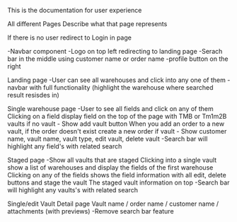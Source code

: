 This is the documentation for user experience

All different Pages
Describe what that page represents

If there is no user redirect to Login in page

-Navbar component
    -Logo on top left redirecting to landing page
    -Serach bar in the middle using customer name or order name
    -profile button on the right

Landing page 
-User can see all warehouses and click into any one of them
-navbar with full functionality (highlight the warehouse where searched result resisdes in)

Single warehouse page
-User to see all fields and click on any of them
    Clicking on a field display field on the top of the page with TMB or Tm1m2B vaults
        if no vault - Show add vault button
            When you add an order to a new vault, if the order doesn't exist create a new order
        if vault - Show customer name, vault name, vault type, edit vault, delete vault
-Search bar will highlight any field's with related search

Staged page
-Show all vaults that are staged
    Clicking into a single vault show a list of warehouses and display the fields of the first warehouse
        Clicking on any of the fields shows the field information with all edit, delete buttons and stage the vault
        The staged vault information on top
-Search bar will highlight any vaults's with related search

Single/edit Vault Detail page
Vault name / order name / customer name / attachments (with previews)
-Remove search bar feature
